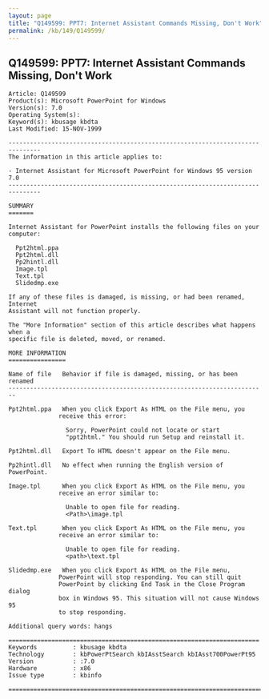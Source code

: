 ```yaml
---
layout: page
title: "Q149599: PPT7: Internet Assistant Commands Missing, Don't Work"
permalink: /kb/149/Q149599/
---
```


## Q149599: PPT7: Internet Assistant Commands Missing, Don't Work

	Article: Q149599
	Product(s): Microsoft PowerPoint for Windows
	Version(s): 7.0
	Operating System(s): 
	Keyword(s): kbusage kbdta
	Last Modified: 15-NOV-1999
	
	-------------------------------------------------------------------------------
	The information in this article applies to:
	
	- Internet Assistant for Microsoft PowerPoint for Windows 95 version 7.0 
	-------------------------------------------------------------------------------
	
	SUMMARY
	=======
	
	Internet Assistant for PowerPoint installs the following files on your
	computer:
	
	  Ppt2html.ppa
	  Ppt2html.dll
	  Pp2hintl.dll
	  Image.tpl
	  Text.tpl
	  Slidedmp.exe
	
	If any of these files is damaged, is missing, or had been renamed, Internet
	Assistant will not function properly.
	
	The "More Information" section of this article describes what happens when a
	specific file is deleted, moved, or renamed.
	
	MORE INFORMATION
	================
	
	Name of file   Behavior if file is damaged, missing, or has been renamed
	------------------------------------------------------------------------
	
	Ppt2html.ppa   When you click Export As HTML on the File menu, you
	              receive this error:
	
	                Sorry, PowerPoint could not locate or start
	                "ppt2html." You should run Setup and reinstall it.
	
	Ppt2html.dll   Export To HTML doesn't appear on the File menu.
	
	Pp2hintl.dll   No effect when running the English version of PowerPoint.
	
	Image.tpl      When you click Export As HTML on the File menu, you
	              receive an error similar to:
	
	                Unable to open file for reading.
	                <Path>\image.tpl
	
	Text.tpl       When you click Export As HTML on the File menu, you
	              receive an error similar to:
	
	                Unable to open file for reading.
	                <path>\text.tpl
	
	Slidedmp.exe   When you click Export As HTML on the File menu,
	              PowerPoint will stop responding. You can still quit
	              PowerPoint by clicking End Task in the Close Program dialog
	              box in Windows 95. This situation will not cause Windows 95
	              to stop responding.
	
	Additional query words: hangs
	
	======================================================================
	Keywords          : kbusage kbdta 
	Technology        : kbPowerPtSearch kbIAsstSearch kbIAsst700PowerPt95
	Version           : :7.0
	Hardware          : x86
	Issue type        : kbinfo
	
	=============================================================================
	

